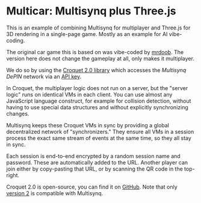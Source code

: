 # Multicar: Multisynq plus Three.js

This is an example of combining Multisynq for multiplayer and Three.js for 3D rendering in a single-page game. Mostly as an example for AI vibe-coding.

The original car game this is based on was vibe-coded by [mrdoob](https://x.com/mrdoob/status/1904829276530016641). The version here does not change the gameplay at all, only makes it multiplayer.

We do so by using the [Croquet 2.0 library](https://multisynq.io/docs/croquet) which accesses the *Multisynq DePIN* network via an [API key](https://multisynq.io/coder).

In Croquet, the multiplayer logic does not run on a server, but the "server logic" runs on identical VMs in each client. You can use almost any JavaScript language construct, for example for collision detection, without having to use special data structures and without explicitly synchronizing changes.

Multisynq keeps these Croquet VMs in sync by providing a global decentralized network of "synchronizers." They ensure all VMs in a session process the exact same stream of events at the same time, so they all stay in sync.

Each session is end-to-end encrypted by a random session name and password. These are automatically added to the URL. Another player can join either by copy-pasting that URL, or by scanning the QR code in the top-right.

Croquet 2.0 is open-source, you can find it on [GitHub](https://github.com/croquet/croquet). Note that only [version 2](https://www.npmjs.com/package/@croquet/croquet?activeTab=versions) is compatible with Multisynq.